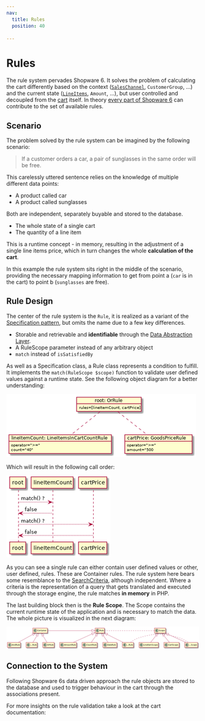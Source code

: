 ```yaml
---
nav:
  title: Rules
  position: 40

---
```


# Rules

The rule system pervades Shopware 6. It solves the problem of calculating the cart differently based on the context \([`SalesChannel`](../commerce/catalog/sales-channels), `CustomerGroup`, ...\) and the current state \([`LineItems`](../commerce/checkout-concept/cart#line-items), `Amount`, ...\), but user controlled and decoupled from the [cart](../commerce/checkout-concept/cart) itself. In theory [every part of Shopware 6](../../resources/references/core-reference/rules-reference) can contribute to the set of available rules.

## Scenario

The problem solved by the rule system can be imagined by the following scenario:

> If a customer orders a car, a pair of sunglasses in the same order will be free.

This carelessly uttered sentence relies on the knowledge of multiple different data points:

* A product called car
* A product called sunglasses

Both are independent, separately buyable and stored to the database.

* The whole state of a single cart
* The quantity of a line item

This is a runtime concept - in memory, resulting in the adjustment of a single line items price, which in turn changes the whole **calculation of the cart**.

In this example the rule system sits right in the middle of the scenario, providing the necessary mapping information to get from point a \(`car` is in the cart\) to point b \(`sunglasses` are free\).

## Rule Design

The center of the rule system is the `Rule`, it is realized as a variant of the [Specification pattern](https://en.wikipedia.org/wiki/Specification_pattern), but omits the name due to a few key differences.

* Storable and retrievable and **identifiable** through the [Data Abstraction Layer](../../guides/plugins/plugins/framework/data-handling/).
* A RuleScope parameter instead of any arbitrary object
* `match` instead of `isSatisfiedBy`

As well as a Specification class, a Rule class represents a condition to fulfill. It implements the `match(RuleScope $scope)` function to validate user defined values against a runtime state. See the following object diagram for a better understanding:

![](../../.gitbook/assets/rule-objects.png)

Which will result in the following call order:

![](../../.gitbook/assets/rule-sequence.png)

As you can see a single rule can either contain user defined values or other, user defined, rules. These are Container rules. The rule system here bears some resemblance to the [SearchCriteria](../../guides/plugins/plugins/framework/data-handling/reading-data#Filtering), although independent. Where a criteria is the representation of a query that gets translated and executed through the storage engine, the rule matches **in memory** in PHP.

The last building block then is the **Rule Scope**. The Scope contains the current runtime state of the application and is necessary to match the data. The whole picture is visualized in the next diagram:

![](../../.gitbook/assets/rule-classes.png)

## Connection to the System

Following Shopware 6s data driven approach the rule objects are stored to the database and used to trigger behaviour in the cart through the associations present.

For more insights on the rule validation take a look at the cart documentation:

<PageRef page="rules" />
